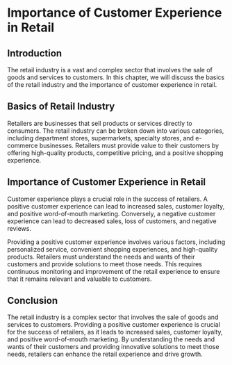 Importance of Customer Experience in Retail
=================================================================================

Introduction
------------

The retail industry is a vast and complex sector that involves the sale of goods and services to customers. In this chapter, we will discuss the basics of the retail industry and the importance of customer experience in retail.

Basics of Retail Industry
-------------------------

Retailers are businesses that sell products or services directly to consumers. The retail industry can be broken down into various categories, including department stores, supermarkets, specialty stores, and e-commerce businesses. Retailers must provide value to their customers by offering high-quality products, competitive pricing, and a positive shopping experience.

Importance of Customer Experience in Retail
-------------------------------------------

Customer experience plays a crucial role in the success of retailers. A positive customer experience can lead to increased sales, customer loyalty, and positive word-of-mouth marketing. Conversely, a negative customer experience can lead to decreased sales, loss of customers, and negative reviews.

Providing a positive customer experience involves various factors, including personalized service, convenient shopping experiences, and high-quality products. Retailers must understand the needs and wants of their customers and provide solutions to meet those needs. This requires continuous monitoring and improvement of the retail experience to ensure that it remains relevant and valuable to customers.

Conclusion
----------

The retail industry is a complex sector that involves the sale of goods and services to customers. Providing a positive customer experience is crucial for the success of retailers, as it leads to increased sales, customer loyalty, and positive word-of-mouth marketing. By understanding the needs and wants of their customers and providing innovative solutions to meet those needs, retailers can enhance the retail experience and drive growth.
